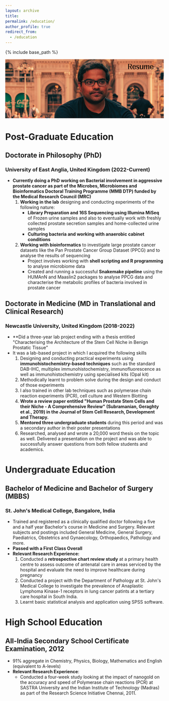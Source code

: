 ```yaml
---
layout: archive
title:
permalink: /education/
author_profile: true
redirect_from:
  - /education
---
```


{% include base_path %}

![Welcome](/images/resume_header.png)


# Post-Graduate Education

## Doctorate in Philosophy (PhD)
### University of East Anglia, United Kingdom (2022-Current)

- **Currently doing a PhD working on Bacterial involvement in aggressive prostate cancer as part of the Microbes, Microbiomes and Bioinformatics Doctoral Training Programme (MMB DTP) funded by the Medical Research Council (MRC)**
	1. **Working in the lab** designing and conducting experiments of the following nature:
		- **Library Preparation and 16S Sequencing using Illumina MiSeq** of Frozen urine samples and also to eventually work with freshly collected prostate secretion samples and home-collected urine samples
		- **Culturing bacteria and working with anaerobic cabinet conditions**
	2. **Working with bioinformatics** to investigate large prostate cancer datasets like the Pan Prostate Cancer Group Dataset (PPCG) and to analyse the results of sequencing
		- Project involves working with **shell scripting and R programming** to analyse microbiome data 
		- Created and running a successful **Snakemake pipeline** using the HUMAnN and Maaslin2 packages to analyse PPCG data and characterise the metabolic profiles of bacteria involved in prostate cancer

## Doctorate in Medicine (MD in Translational and Clinical Research)
### Newcastle University, United Kingdom (2018-2022)

- **Did a three-year lab project ending with a thesis entitled "Characterising the Architecture of the Stem Cell Niche in Benign Prostatic Tissue"
- It was a lab-based project in which I acquired the following skills
	1. Designing and conducting practical experiments using **immunohistochemistry-based techniques** such as the standard DAB-IHC, multiplex immunohistochemistry, immunofluorescence as well as immunohistochemistry using specialised kits (Opal kit)
	2. Methodically learnt to problem solve during the design and conduct of those experiments
	3. I also trained in other lab techniques such as polymerase chain reaction experiments (PCR), cell culture and Western Blotting
	4. **Wrote a review paper entitled "Human Prostate Stem Cells and their Niche - A Comprehensive Review" (Subramanian, Geraghty et al., 2019) in the Journal of Stem Cell Research, Development and Therapy.**
	5. **Mentored three undergraduate students** during this period and was a secondary author in their poster presentations
	6. Researched, analysed and wrote a 20,000 word thesis on the topic as well. Delivered a presentation on the project and was able to successfully answer questions from both fellow students and academics. 

# Undergraduate Education

## Bachelor of Medicine and Bachelor of Surgery (MBBS)

### St. John's Medical College, Bangalore, India

- Trained and registered as a clinically qualified doctor following a five and a half year Bachelor's course in Medicine and Surgery. Relevant subjects and postings included General Medicine, General Surgery, Paediatrics, Obstetrics and Gynaecology, Orthopaedics, Pathology and more. 
- **Passed with a First Class Overall**
- **Relevant Research Experience:**
	1. Conducted a **retrospective chart review study** at a primary health centre to assess outcome of antenatal care in areas serviced by the hospital and evaluate the need to improve healthcare during pregnancy
	2. Conducted a project with the Department of Pathology at St. John's Medical College to investigate the prevalence of Anaplastic Lymphoma Kinase-1 receptors in lung cancer patints at a tertiary care hospital in South India.
	3. Learnt basic statistical analysis and application using SPSS software.

# High School Education

## All-India Secondary School Certificate Examination, 2012

- 91% aggregate in Chemistry, Physics, Biology, Mathematics and English (equivalent to A-levels)
- **Relevant Research Experience**:
	- Conducted a four-week study looking at the impact of nanogold on the accuracy and speed of Polymerase chain reactions (PCR) at SASTRA University and the Indian Institute of Technology (Madras) as part of the Research Science Initiative Chennai, 2011. 
